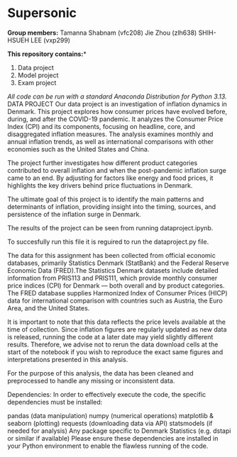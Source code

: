 # Supersonic

**Group members:**
Tamanna Shabnam (vfc208)
Jie Zhou (zlh638)
SHIH-HSUEH LEE (vxp299)

**This repository contains:***

1. Data project
1. Model project
1. Exam project

*All code can be run with a standard Anaconda Distribution for Python 3.13.*
DATA PROJECT
Our data project is an investigation of inflation dynamics in Denmark.
This project explores how consumer prices have evolved before, during, and after the COVID-19 pandemic. It analyzes the Consumer Price Index (CPI) and its components, focusing on headline, core, and disaggregated inflation measures. The analysis examines monthly and annual inflation trends, as well as international comparisons with other economies such as the United States and China.

The project further investigates how different product categories contributed to overall inflation and when the post-pandemic inflation surge came to an end. By adjusting for factors like energy and food prices, it highlights the key drivers behind price fluctuations in Denmark.

The ultimate goal of this project is to identify the main patterns and determinants of inflation, providing insight into the timing, sources, and persistence of the inflation surge in Denmark.

The results of the project can be seen from running dataproject.ipynb.

To succesfully run this file it is reguired to run the dataproject.py file.

The data for this assignment has been collected from official economic databases, primarily Statistics Denmark (StatBank) and the Federal Reserve Economic Data (FRED).The Statistics Denmark datasets include detailed information from PRIS113 and PRIS111, which provide monthly consumer price indices (CPI) for Denmark — both overall and by product categories. The FRED database supplies Harmonized Index of Consumer Prices (HICP) data for international comparison with countries such as Austria, the Euro Area, and the United States.

It is important to note that this data reflects the price levels available at the time of collection. Since inflation figures are regularly updated as new data is released, running the code at a later date may yield slightly different results. Therefore, we advise not to rerun the data download cells at the start of the notebook if you wish to reproduce the exact same figures and interpretations presented in this analysis.

For the purpose of this analysis, the data has been cleaned and preprocessed to handle any missing or inconsistent data.

Dependencies: In order to effectively execute the code, the specific dependencies must be installed:

pandas (data manipulation)
numpy (numerical operations)
matplotlib & seaborn (plotting)
requests (downloading data via API)
statsmodels (if needed for analysis)
Any package specific to Denmark Statistics (e.g. dstapi or similar if available)
Please ensure these dependencies are installed in your Python environment to enable the flawless running of the code.
